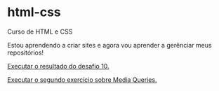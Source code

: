 # html-css
 Curso de HTML e CSS

 Estou aprendendo a criar sites e agora vou aprender a gerênciar meus repositórios!

 <a href="https://ImVictor-S2.github.io/html-css/desafios/d010/androidsite.html">Executar o resultado do desafio 10.</a>

 <a href="https://github.com/ImVictor-S2/html-css/exercicios/ex026/mq002">Executar o segundo exercício sobre Media Queries.</a>